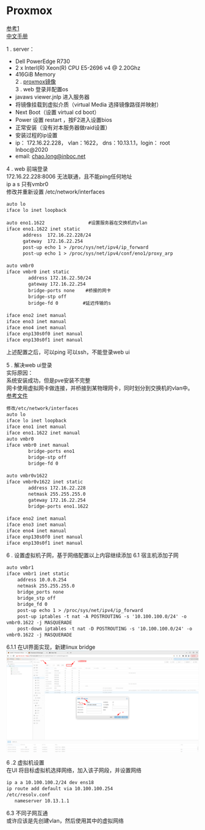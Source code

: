 # Proxmox
[参考1](https://foxi.buduanwang.vip/pve/)  
[中文手册](https://pve-doc-cn.readthedocs.io/zh_CN/latest/index.html)  

1 . server：  
- Dell PowerEdge  R730  
- 2 x Interl(R) Xeon(R) CPU E5-2696 v4 @ 2.20Ghz  
- 416GiB Memory  
2 .  [proxmox镜像](https://www.proxmox.com/en/downloads/proxmox-virtual-environment/iso)  
3 .  web 登录并配置os  
- javaws viewer.jnlp 进入服务器  
- 将镜像挂载到虚拟介质（virtual Media  选择镜像路径并映射）  
- Next Boot（设置 virtual cd boot）  
- Power  设置 restart ，按F2进入设置bios  
- 正常安装（没有对本服务器做raid设置）  
- 安装过程的ip设置  
- ip： 172.16.22.228， vlan：1622， dns：10.13.1.1，login： root Inboc@2020  
- email: chao.long@inboc.net  
	
4 . web 前端登录  
    172.16.22.228:8006 无法联通，且不能ping任何地址  
    ip a s 只有vmbr0  
    修改并重新设置 /etc/network/interfaces  
```
auto lo  
iface lo inet loopback  

auto eno1.1622                #设置服务器在交换机的vlan
iface eno1.1622 inet static
      address  172.16.22.228/24
      gateway  172.16.22.254
      post-up echo 1 > /proc/sys/net/ipv4/ip_forward
      post-up echo 1 > /proc/sys/net/ipv4/conf/eno1/proxy_arp

auto vmbr0
iface vmbr0 inet static
        address 172.16.22.50/24
        gateway 172.16.22.254
        bridge-ports none    #桥接的网卡
        bridge-stp off
        bridge-fd 0         #延迟传输的s

iface eno2 inet manual
iface eno3 inet manual
iface eno4 inet manual
iface enp130s0f0 inet manual
iface enp130s0f1 inet manual
```
上述配置之后，可以ping  可以ssh，不能登录web ui

5 . 解决web ui登录  
   实际原因：  
        系统安装成功，但是pve安装不完整  
        网卡使用虚拟网卡做连接，并桥接到某物理网卡，同时划分到交换机的vlan中。  
        [参考文件](https://foxi.buduanwang.vip/virtualization/pve/681.html/)  
```
修改/etc/network/interfaces
auto lo
iface lo inet loopback
iface eno1 inet manual
iface eno1.1622 inet manual
auto vmbr0
iface vmbr0 inet manual
        bridge-ports eno1
        bridge-stp off
        bridge-fd 0

auto vmbr0v1622
iface vmbr0v1622 inet static
        address 172.16.22.228
        netmask 255.255.255.0
        gateway 172.16.22.254
        bridge-ports eno1.1622

iface eno2 inet manual
iface eno3 inet manual
iface eno4 inet manual
iface enp130s0f0 inet manual
iface enp130s0f1 inet manual
```

6 .  设置虚拟机子网，基于网络配置以上内容继续添加
6.1 宿主机添加子网
```
auto vmbr1
iface vmbr1 inet static
    address 10.0.0.254
    netmask 255.255.255.0
    bridge_ports none
    bridge_stp off
    bridge_fd 0
    post-up echo 1 > /proc/sys/net/ipv4/ip_forward
    post-up iptables -t nat -A POSTROUTING -s '10.100.100.0/24' -o vmbr0.1622 -j MASQUERADE
    post-down iptables -t nat -D POSTROUTING -s '10.100.100.0/24' -o vmbr0.1622 -j MASQUERADE
```
6.1.1 在UI界面实现，新建linux bridge   
	![|800](attachments/sub-network.png)

6 .2 虚拟机设置  
 在UI 将目标虚拟机选择网络，加入该子网段，并设置网络  
 ```
 ip a a 10.100.100.2/24 dev ens18
 ip route add default via 10.100.100.254
 /etc/resolv.conf
	nameserver 10.13.1.1
```

6.3 不同子网互通  
	或许应该是先创建vlan，然后使用其中的虚拟网络